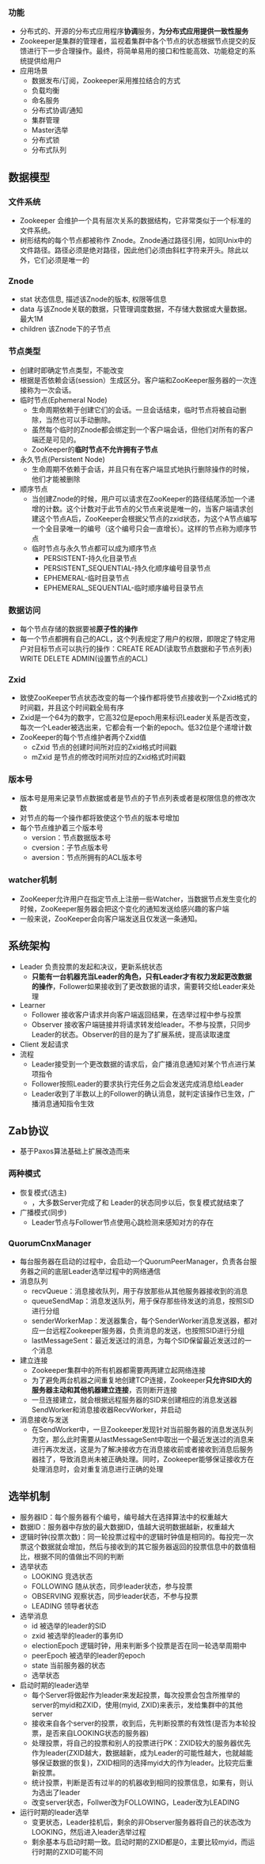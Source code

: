 ### 功能
- 分布式的、开源的分布式应用程序**协调**服务，**为分布式应用提供一致性服务**
- Zookeeper是集群的管理者，监视着集群中各个节点的状态根据节点提交的反馈进行下一步合理操作。最终，将简单易用的接口和性能高效、功能稳定的系统提供给用户
- 应用场景
  - 数据发布/订阅，Zookeeper采用推拉结合的方式
  - 负载均衡
  - 命名服务
  - 分布式协调/通知
  - 集群管理
  - Master选举
  - 分布式锁
  - 分布式队列

## 数据模型
### 文件系统
- Zookeeper 会维护一个具有层次关系的数据结构，它非常类似于一个标准的文件系统。
- 树形结构的每个节点都被称作 Znode。Znode通过路径引用，如同Unix中的文件路径。路径必须是绝对路径，因此他们必须由斜杠字符来开头。除此以外，它们必须是唯一的
### Znode
- stat 状态信息, 描述该Znode的版本, 权限等信息
- data 与该Znode关联的数据，只管理调度数据，不存储大数据或大量数据。最大1M
- children 该Znode下的子节点
### 节点类型
- 创建时即确定节点类型，不能改变
- 根据是否依赖会话(session）生成区分。客户端和ZooKeeper服务器的一次连接称为一次会话。
- 临时节点(Ephemeral Node)
  - 生命周期依赖于创建它们的会话。一旦会话结束，临时节点将被自动删除，当然也可以手动删除。
  - 虽然每个临时的Znode都会绑定到一个客户端会话，但他们对所有的客户端还是可见的。
  - ZooKeeper的**临时节点不允许拥有子节点**
- 永久节点(Persistent Node)
  - 生命周期不依赖于会话，并且只有在客户端显式地执行删除操作的时候，他们才能被删除
- 顺序节点
  - 当创建Znode的时候，用户可以请求在ZooKeeper的路径结尾添加一个递增的计数。这个计数对于此节点的父节点来说是唯一的，当客户端请求创建这个节点A后，ZooKeeper会根据父节点的zxid状态，为这个A节点编写一个全目录唯一的编号（这个编号只会一直增长）。这样的节点称为顺序节点
  - 临时节点与永久节点都可以成为顺序节点
    - PERSISTENT-持久化目录节点
    - PERSISTENT_SEQUENTIAL-持久化顺序编号目录节点
    - EPHEMERAL-临时目录节点
    - EPHEMERAL_SEQUENTIAL-临时顺序编号目录节点
### 数据访问
- 每个节点存储的数据要被**原子性的操作**
- 每一个节点都拥有自己的ACL，这个列表规定了用户的权限，即限定了特定用户对目标节点可以执行的操作：CREATE READ(读取节点数据和子节点列表) WRITE DELETE ADMIN(设置节点的ACL)
### Zxid
- 致使ZooKeeper节点状态改变的每一个操作都将使节点接收到一个Zxid格式的时间戳，并且这个时间戳全局有序
- Zxid是一个64为的数字，它高32位是epoch用来标识Leader关系是否改变，每次一个Leader被选出来，它都会有一个新的epoch。低32位是个递增计数
- ZooKeeper的每个节点维护者两个Zxid值
  - cZxid 节点的创建时间所对应的Zxid格式时间戳
  - mZxid 是节点的修改时间所对应的Zxid格式时间戳
### 版本号
- 版本号是用来记录节点数据或者是节点的子节点列表或者是权限信息的修改次数
- 对节点的每一个操作都将致使这个节点的版本号增加
- 每个节点维护着三个版本号
  - version：节点数据版本号
  - cversion：子节点版本号
  - aversion：节点所拥有的ACL版本号
### watcher机制
- ZooKeeper允许用户在指定节点上注册一些Watcher，当数据节点发生变化的时候，ZooKeeper服务器会把这个变化的通知发送给感兴趣的客户端
- 一般来说，ZooKeeper会向客户端发送且仅发送一条通知。

## 系统架构
- Leader 负责投票的发起和决议，更新系统状态
  - **只能有一台机器充当Leader的角色，只有Leader才有权力发起更改数据的操作**，Follower如果接收到了更改数据的请求，需要转交给Leader来处理
- Learner
  - Follower 接收客户请求并向客户端返回结果，在选举过程中参与投票
  - Observer 接收客户端链接并将请求转发给leader。不参与投票，只同步Leader的状态。Observer的目的是为了扩展系统，提高读取速度
- Client 发起请求
- 流程
  - Leader接受到一个更改数据的请求后，会广播消息通知对某个节点进行某项指令
  - Follower按照Leader的要求执行完任务之后会发送完成消息给Leader
  - Leader收到了半数以上的Follower的确认消息，就判定该操作已生效，广播消息通知指令生效
  
## Zab协议
- 基于Paxos算法基础上扩展改造而来
### 两种模式
- 恢复模式(选主)
  - ，大多数Server完成了和 Leader的状态同步以后，恢复模式就结束了
- 广播模式(同步)
  - Leader节点与Follower节点使用心跳检测来感知对方的存在
### QuorumCnxManager
- 每台服务器在启动的过程中，会启动一个QuorumPeerManager，负责各台服务器之间的底层Leader选举过程中的网络通信
- 消息队列
  - recvQueue：消息接收队列，用于存放那些从其他服务器接收到的消息
  - queueSendMap：消息发送队列，用于保存那些待发送的消息，按照SID进行分组
  - senderWorkerMap：发送器集合，每个SenderWorker消息发送器，都对应一台远程Zookeeper服务器，负责消息的发送，也按照SID进行分组
  - lastMessageSent：最近发送过的消息，为每个SID保留最近发送过的一个消息
- 建立连接
  - Zookeeper集群中的所有机器都需要两两建立起网络连接
  - 为了避免两台机器之间重复地创建TCP连接，Zookeeper**只允许SID大的服务器主动和其他机器建立连接**，否则断开连接
  - 一旦连接建立，就会根据远程服务器的SID来创建相应的消息发送器SendWorker和消息接收器RecvWorker，并启动
- 消息接收与发送
  - 在SendWorker中，一旦Zookeeper发现针对当前服务器的消息发送队列为空，那么此时需要从lastMessageSent中取出一个最近发送过的消息来进行再次发送，这是为了解决接收方在消息接收前或者接收到消息后服务器挂了，导致消息尚未被正确处理。同时，Zookeeper能够保证接收方在处理消息时，会对重复消息进行正确的处理

## 选举机制
- 服务器ID：每个服务器有个编号，编号越大在选择算法中的权重越大
- 数据ID：服务器中存放的最大数据ID，值越大说明数据越新，权重越大
- 逻辑时钟(投票次数)：同一轮投票过程中的逻辑时钟值是相同的。每投完一次票这个数据就会增加，然后与接收到的其它服务器返回的投票信息中的数值相比，根据不同的值做出不同的判断
- 选举状态
  - LOOKING 竞选状态
  - FOLLOWING 随从状态，同步leader状态，参与投票
  - OBSERVING 观察状态，同步leader状态，不参与投票
  - LEADING 领导者状态
- 选举消息
  - id 被选举的leader的SID
  - zxid 被选举的leader的事务ID
  - electionEpoch 逻辑时钟，用来判断多个投票是否在同一轮选举周期中
  - peerEpoch 被选举的leader的epoch
  - state 当前服务器的状态
  - 选举状态
- 启动时期的leader选举
  - 每个Server将做起作为leader来发起投票，每次投票会包含所推举的server的myid和ZXID，使用(myid, ZXID)来表示，发给集群中的其他server
  - 接收来自各个server的投票，收到后，先判断投票的有效性(是否为本轮投票，是否来自LOOKING状态的服务器)
  - 处理投票，将自己的投票和别人的投票进行PK：ZXID较大的服务器优先作为leader(ZXID越大，数据越新，成为Leader的可能性越大，也就越能够保证数据的恢复)，ZXID相同的选择myid大的作为leader。比较完后重新投票。
  - 统计投票，判断是否有过半的的机器收到相同的投票信息，如果有，则认为选出了leader
  - 改变server状态，Follwer改为FOLLOWING，Leader改为LEADING
- 运行时期的leader选举
  - 变更状态，Leader挂机后，剩余的非Observer服务器将自己的状态改为LOOKING，然后进入leader选举过程
  - 剩余基本与启动时期一致。启动时期的ZXID都是0，主要比较myid，而运行时期的ZXID可能不同
